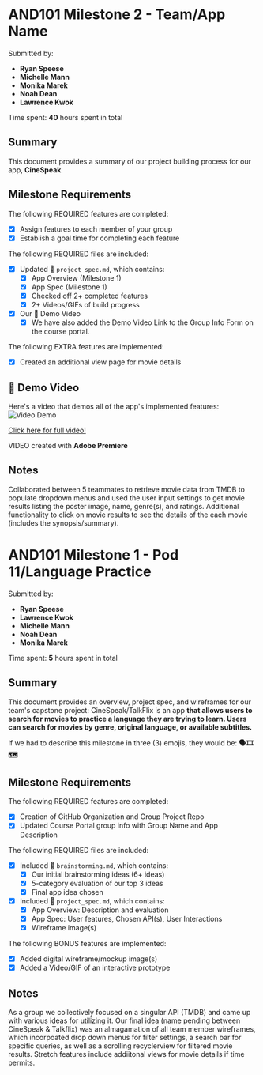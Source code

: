 <!-- (This is a comment) INSTRUCTIONS: Go through this page and fill out any **bolded** entries with their correct values.-->

# AND101 Milestone 2 - **Team/App Name**

Submitted by:
- **Ryan Speese**
- **Michelle Mann**
- **Monika Marek**
- **Noah Dean**
- **Lawrence Kwok**

Time spent: **40** hours spent in total

## Summary

This document provides a summary of our project building process for our app, **CineSpeak**

## Milestone Requirements

<!-- Please be sure to change the [ ] to [x] for any features you completed.  If a feature is not checked [x], you might miss the points for that item! -->

The following REQUIRED features are completed:

- [X] Assign features to each member of your group
- [X] Establish a goal time for completing each feature

The following REQUIRED files are included:

- [X] Updated 📄 `project_spec.md`, which contains:
  - [X] App Overview (Milestone 1)
  - [X] App Spec (Milestone 1)
  - [X] Checked off 2+ completed features
  - [X] 2+ Videos/GIFs of build progress

- [X] Our 🎥 Demo Video
  - [X] We have also added the Demo Video Link to the Group Info Form on the course portal.

The following EXTRA features are implemented:

- [X] Created an additional view page for movie details

## 🎥 Demo Video

Here's a video that demos all of the app's implemented features:
<img src='http://i.imgur.com/link/to/your/gif/file.gif' title='Video Demo' width='' alt='Video Demo' />

[Click here for full video!](https://www.youtube.com/watch?v=SdfBS3T1U7M&ab_channel=MichelleMann)


VIDEO created with **Adobe Premiere**

## Notes

Collaborated between 5 teammates to retrieve movie data from TMDB to populate dropdown menus and used the user input settings to get movie results listing the poster image, name, genre(s), and ratings. Additional functionality to click on movie results to see the details of the each movie (includes the synopsis/summary).

# AND101 Milestone 1 - **Pod 11/Language Practice**

Submitted by:
- **Ryan Speese**
- **Lawrence Kwok**
- **Michelle Mann**
- **Noah Dean**
- **Monika Marek**

Time spent: **5** hours spent in total

## Summary

This document provides an overview, project spec, and wireframes for our team's capstone project: CineSpeak/TalkFlix is an app **that allows users to search for movies to practice a language they are trying to learn. Users can search for movies by genre, original language, or available subtitles.**

If we had to describe this milestone in three (3) emojis, they would be: **🗣️🎞️🗺️**

## Milestone Requirements

<!-- Please be sure to change the [ ] to [x] for any features you completed.  If a feature is not checked [x], you might miss the points for that item! -->

The following REQUIRED features are completed:

- [X] Creation of GitHub Organization and Group Project Repo
- [X] Updated Course Portal group info with Group Name and App Description

The following REQUIRED files are included:

- [X] Included 📄 `brainstorming.md`, which contains:
  - [X] Our initial brainstorming ideas (6+ ideas)
  - [X] 5-category evaluation of our top 3 ideas
  - [X] Final app idea chosen
- [X] Included 📄 `project_spec.md`, which contains:
  - [X] App Overview: Description and evaluation
  - [X] App Spec: User features, Chosen API(s), User Interactions
  - [X] Wireframe image(s)

The following BONUS features are implemented:

- [X] Added digital wireframe/mockup image(s)
- [X] Added a Video/GIF of an interactive prototype

## Notes

As a group we collectively focused on a singular API (TMDB) and came up with various ideas for utilizing it. Our final idea (name pending between CineSpeak & Talkflix) was an almagamation of all team member wireframes, which incorpoated drop down menus for filter settings, a search bar for specific queries, as well as a scrolling recyclerview for filtered movie results. Stretch features include addiitonal views for movie details if time permits.
